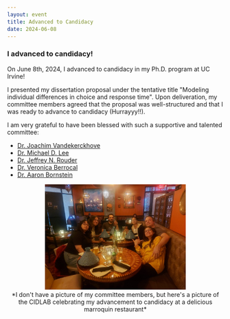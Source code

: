 ```yaml
---
layout: event
title: Advanced to Candidacy
date: 2024-06-08
---
```

### I advanced to candidacy!

On June 8th, 2024, I advanced to candidacy in my Ph.D. program at UC Irvine!

I presented my dissertation proposal under the tentative title "Modeling individual differences in choice and response time". Upon deliveration, my committee members agreed that the proposal was well-structured and that I was ready to advance to candidacy (Hurrayyy!!).

I am very grateful to have been blessed with such a supportive and talented committee:

- [Dr. Joachim Vandekerckhove](https://faculty.uci.edu/profile/?facultyId=6237)
- [Dr. Michael D. Lee](https://faculty.sites.uci.edu/mdlee/)
- [Dr. Jeffrey N. Rouder](https://www.faculty.uci.edu/profile/?facultyId=6493)
- [Dr. Veronica Berrocal](https://www.stat.uci.edu/faculty/veronica-berrocal/)
- [Dr. Aaron Bornstein](https://cnlm.uci.edu/bornstein/)

<div style="text-align: center;">
    <img src="/photos/lab_dinner.jpeg" alt="Having a celebratory dinner with the CIDLAB at a delicious marroquin restaurant" width="65%" />
    <br>
    *I don't have a picture of my committee members, but here's a picture of the CIDLAB celebrating my advancement to candidacy at a delicious marroquin restaurant*
</div>



